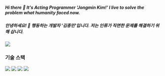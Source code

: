 ##### Hi there 👋 It's Acting Programmer 'Jongmin Kim!' I live to solve the problem what humanity faced now.
##### 안녕하세요! 👋 행동하는 개발자 '김종민'입니다. 저는 인류가 직면한 문제를 해결하기 위해 삽니다.
<img src="https://camo.githubusercontent.com/809749d2ab4257988b65bb4a713220aa59029191b227a094bb30e99372ec4195/68747470733a2f2f696d672e736869656c64732e696f2f62616467652f6465762e73656f6b696940676d61696c2e636f6d2d4541343333353f7374796c653d666c6174266c6f676f3d476d61696c266c6f676f436f6c6f723d7768697465" data-canonical-src="https://img.shields.io/badge/miniwa00@gmail.com-EA4335?style=flat&amp;logo=Gmail&amp;logoColor=white" style="max-width: 100%;">

<br/>

### 기술 스택
<img src="https://img.shields.io/badge/java-007396?style=for-the-badge&logo=java&logoColor=white"> <img src="https://img.shields.io/badge/python-3776AB?style=for-the-badge&logo=python&logoColor=white"> <img src="https://img.shields.io/badge/mysql-4479A1?style=for-the-badge&logo=mysql&logoColor=white"> <img src="https://img.shields.io/badge/github-181717?style=for-the-badge&logo=github&logoColor=white">



